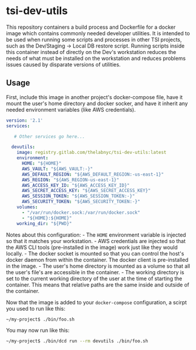 # tsi-dev-utils

This repository containers a build process and Dockerfile for a docker image which contains commonly needed developer utilities. It is intended to be used when running some scripts and processes in other TSI projects, such as the Dev/Staging -> Local DB restore script. Running scripts inside this container instead of directly on the Dev's workstation reduces the needs of what must be installed on the workstation and reduces problems issues caused by disparate versions of utilities.

## Usage

First, include this image in another project's docker-compose file, have it mount the user's home directory and docker socker, and have it inherit any needed environment variables (like AWS credentials).

```yaml
version: '2.1'
services:

   # Other services go here...

  devutils:
    image: registry.gitlab.com/thelabnyc/tsi-dev-utils:latest
    environment:
      HOME: "${HOME}"
      AWS_VAULT: "${AWS_VAULT:-}"
      AWS_DEFAULT_REGION: "${AWS_DEFAULT_REGION:-us-east-1}"
      AWS_REGION: "${AWS_REGION-us-east-1}"
      AWS_ACCESS_KEY_ID: "${AWS_ACCESS_KEY_ID}"
      AWS_SECRET_ACCESS_KEY: "${AWS_SECRET_ACCESS_KEY}"
      AWS_SESSION_TOKEN: "${AWS_SESSION_TOKEN:-}"
      AWS_SECURITY_TOKEN: "${AWS_SECURITY_TOKEN:-}"
    volumes:
      - "/var/run/docker.sock:/var/run/docker.sock"
      - "${HOME}:${HOME}"
    working_dir: "${PWD}"
```

Notes about this configuration:
    - The `HOME` environment variable is injected so that it matches your workstation.
    - AWS credentials are injected so that the AWS CLI tools (pre-installed in the image) work just like they would locally.
    - The docker socket is mounted so that you can control the host's docker daemon from within the container. The docker client is pre-installed in the image.
    - The user's home directory is mounted as a volume so that all the user's file's are accessible in the container.
    - The working directory is set to the current working directory of the user at the time of starting the container. This means that relative paths are the same inside and outside of the container.

Now that the image is added to your `docker-compose` configuration, a scirpt you used to run like this:

```bash
~/my-project$ ./bin/foo.sh
```

You may now run like this:

```bash
~/my-project$ ./bin/dcd run --rm devutils ./bin/foo.sh
```
